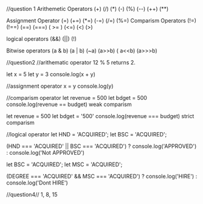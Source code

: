 //question 1
Arithemetic Operators
(+) (/) (\*) (-) (%) (--) (++) (\*\*)

Assignment Operator
(=) (+=) (\*=) (-=) (/=) (%=)
Comparism Operators
(!=) (!==) (==) (===) ( >= ) (<=) (<) (>)

logical operators
(&&) (||) (!)

Bitwise operators
(a & b) (a | b) (~a) (a>>b) ( a<<b) (a>>>b)

//question2
//arithematic operator
12 % 5 returns 2.

let x = 5
let y = 3
console.log(x + y)

//assignment operator
x = y
console.log(y)

//comparism operator
let revenue = 500
let bdget = 500
console.log(revenue == budget) weak comparism

let revenue = 500
let bdget = '500'
console.log(revenue === budget) strict comparism

//logical operator
let HND = 'ACQUIRED';
let BSC = 'ACQUIRED';

(HND === 'ACQUIRED' || BSC === 'ACQUIRED') ? console.log('APPROVED') : console.log('Not APPROVED')

let BSC = 'ACQUIRED';
let MSC = 'ACQUIRED';

(DEGREE === 'ACQUIRED' && MSC === 'ACQUIRED') ? console.log('HIRE') : console.log('Dont HIRE')

//question4//
1, 8, 15
